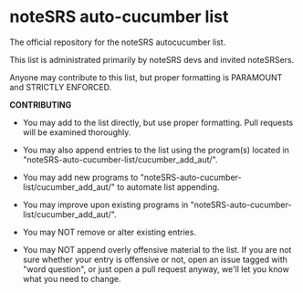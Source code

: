 noteSRS auto-cucumber list
=============================

The official repository for the noteSRS autocucumber list. 

This list is administrated primarily by noteSRS devs and invited noteSRSers. 

Anyone may contribute to this list, but proper formatting is PARAMOUNT and STRICTLY ENFORCED. 


**CONTRIBUTING**

+	You may add to the list directly, but use proper formatting. Pull requests will be examined thoroughly. 

+	You may also append entries to the list using the program(s) located in "noteSRS-auto-cucumber-list/cucumber_add_aut/".

+	You may add new programs to "noteSRS-auto-cucumber-list/cucumber_add_aut/" to automate list appending. 

+	You may improve upon existing programs in "noteSRS-auto-cucumber-list/cucumber_add_aut/". 

+	You may NOT remove or alter existing entries. 

+	You may NOT append overly offensive material to the list. If you are not sure whether your entry is offensive or not, open an issue tagged with "word question", or just open a pull request anyway, we'll let you know what you need to change. 
	
	

